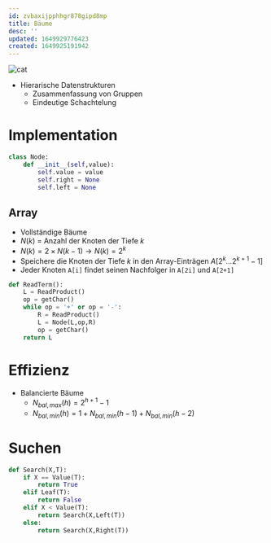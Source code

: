 ```yaml
---
id: zvbaxijpphhgr878gipd8mp
title: Bäume
desc: ''
updated: 1649929776423
created: 1649925191942
---
```


<img src="https://c.tenor.com/W8pYfpTSrYIAAAAS/roomba-cat.gif" alt="cat" id=cat>


- Hierarische Datenstrukturen
  - Zusammenfassung von Gruppen
  - Eindeutige Schachtelung

# Implementation
```py
class Node:
    def __init__(self,value):
        self.value = value
        self.right = None
        self.left = None
```
## Array
- Vollständige Bäume
- $N(k)$ = Anzahl der Knoten der Tiefe $k$
- $N(k) = 2\times N(k-1) \rightarrow N(k)=2^k$
- Speichere die Knoten der Tiefe $k$ in den Array-Einträgen $A[2^k\dotsc2^{k+1}-1]$
- Jeder Knoten `A[i]` findet seinen Nachfolger in `A[2i]` und `A[2+1]`

```py
def ReadTerm():
    L = ReadProduct()
    op = getChar()
    while op = '+' or op = '-':
        R = ReadProduct()
        L = Node(L,op,R)
        op = getChar()
    return L
```
# Effizienz
- Balancierte Bäume
  - $N_{bal, max}(h) = 2^{h+1}-1$
  - $N_{bal, min}(h) = 1+N_{bal,min}(h-1)+N_{bal,min}(h-2)$

# Suchen
```py
def Search(X,T):
    if X == Value(T):
        return True
    elif Leaf(T):
        return False
    elif X < Value(T):
        return Search(X,Left(T))
    else:
        return Search(X,Right(T))
```

<script defer>

    const cat = document.getElementById("cat");
    const n = Math.floor(cat.parentElement.offsetWidth/cat.width)*4;
    for(let i = 0; i < n; i++)
        cat.parentElement.append(cat.cloneNode());
    cat.remove();

</script>
